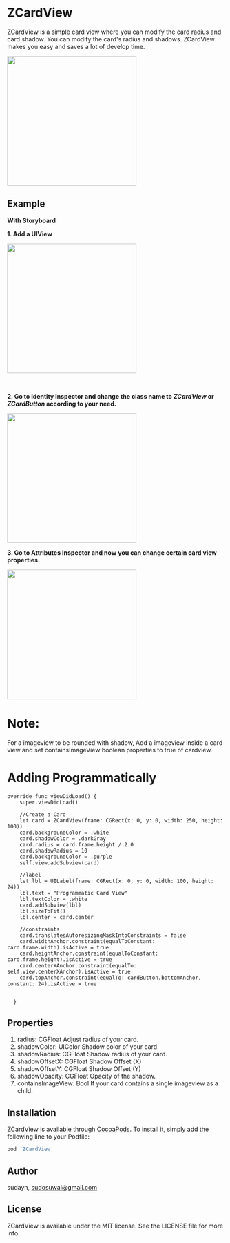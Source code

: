 # ZCardView

ZCardView is a simple card view where you can modify the card radius and card shadow. 
You can modify the card's radius and shadows.
ZCardView makes you easy and saves a lot of develop time.

<img src="https://i.imgur.com/D0XCAAj.png" width="300">

## Example

<b>With Storyboard</b>

<b>1. Add a UIView </b>
<p><img src="https://i.imgur.com/QTfDEcR.png" width="300"></p>
</br>

<b>2. Go to Identity Inspector and change the class name to <i>ZCardView</i> or <i>ZCardButton</i> according to your need. </b>
<p><img src="https://i.imgur.com/eFhmH55.png" width="300"></p>

<b>3. Go to Attributes Inspector and now you can change certain card view properties. </b>
<p><img src="https://i.imgur.com/GdwYaFM.png" width="300"></p>

# Note:
For a imageview to be rounded with shadow, Add a imageview inside a card view and set containsImageView boolean properties to true of cardview.

# Adding Programmatically

    override func viewDidLoad() {
        super.viewDidLoad()
        
        //Create a Card
        let card = ZCardView(frame: CGRect(x: 0, y: 0, width: 250, height: 100))
        card.backgroundColor = .white
        card.shadowColor = .darkGray
        card.radius = card.frame.height / 2.0
        card.shadowRadius = 10
        card.backgroundColor = .purple
        self.view.addSubview(card)
        
        //label
        let lbl = UILabel(frame: CGRect(x: 0, y: 0, width: 100, height: 24))
        lbl.text = "Programmatic Card View"
        lbl.textColor = .white
        card.addSubview(lbl)
        lbl.sizeToFit()
        lbl.center = card.center
        
        //constraints
        card.translatesAutoresizingMaskIntoConstraints = false
        card.widthAnchor.constraint(equalToConstant: card.frame.width).isActive = true
        card.heightAnchor.constraint(equalToConstant: card.frame.height).isActive = true
        card.centerXAnchor.constraint(equalTo: self.view.centerXAnchor).isActive = true
        card.topAnchor.constraint(equalTo: cardButton.bottomAnchor, constant: 24).isActive = true
        
        
      }

## Properties

1. radius: CGFloat
  Adjust radius of your card.
2. shadowColor: UIColor
  Shadow color of your card.
3. shadowRadius: CGFloat
  Shadow radius of your card.
4. shadowOffsetX: CGFloat
  Shadow Offset (X)
5. shadowOffsetY: CGFloat
  Shadow Offset (Y)
6. shadowOpacity: CGFloat
  Opacity of the shadow.
7. containsImageView: Bool
  If your card contains a single imageview as a child.



## Installation

ZCardView is available through [CocoaPods](https://cocoapods.org). To install
it, simply add the following line to your Podfile:

```ruby
pod 'ZCardView'
```

## Author

sudayn, sudosuwal@gmail.com

## License

ZCardView is available under the MIT license. See the LICENSE file for more info.
